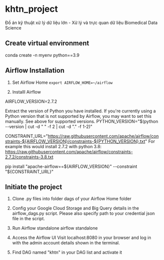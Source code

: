 # khtn_project
Đồ án kỹ thuật xử lý dữ liệu lớn - Xử lý và trực quan dữ liệu Biomedical Data Science

## Create virtual environment 
conda create -n myenv python==3.9

## Airflow Installation
1. Set Airflow Home
   ```export AIRFLOW_HOME=~/airflow```
   
3. Installl Airflow

AIRFLOW_VERSION=2.7.2

Extract the version of Python you have installed. If you're currently using a Python version that is not supported by Airflow, you may want to set this manually.
See above for supported versions.
PYTHON_VERSION="$(python --version | cut -d " " -f 2 | cut -d "." -f 1-2)"

CONSTRAINT_URL="https://raw.githubusercontent.com/apache/airflow/constraints-${AIRFLOW_VERSION}/constraints-${PYTHON_VERSION}.txt"
For example this would install 2.7.2 with python 3.8: https://raw.githubusercontent.com/apache/airflow/constraints-2.7.2/constraints-3.8.txt

pip install "apache-airflow==${AIRFLOW_VERSION}" --constraint "${CONSTRAINT_URL}"

## Initiate the project
1. Clone .py files into folder dags of your Airflow Home folder

2. Config your Google Cloud Storage and Big Query details in the airflow_dags.py script. Please also specify path to your credential json file in the script.

3. Run Airflow standalone
airflow standalone

4. Access the Airflow UI
Visit localhost:8080 in your browser and log in with the admin account details shown in the terminal.

5. Find DAG named "khtn" in your DAG list and activate it
